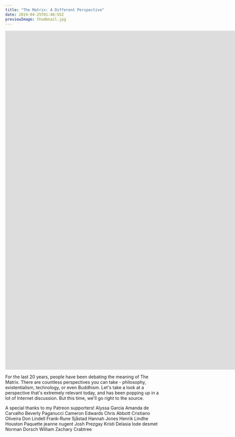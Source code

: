 ```yaml
---
title: "The Matrix: A Different Perspective"
date: 2019-04-25T01:48:55Z
previewImage: thumbnail.jpg
---
```


<iframe width="1920" height="1080" src="https://www.youtube.com/embed/ORHB9c8e7ok" frameborder="0" allow="accelerometer; autoplay; clipboard-write; encrypted-media; gyroscope; picture-in-picture" allowfullscreen></iframe>

For the last 20 years, people have been debating the meaning of The Matrix. There are countless perspectives you can take - philosophy, existentialism, technology, or even Buddhism. Let's take a look at a perspective that's extremely relevant today, and has been popping up in a lot of Internet discussion. But this time, we'll go right to the source.

A special thanks to my Patreon supporters!
Alyssa Garcia
Amanda de Carvalho
Beverly Paganucci
Cameron Edwards
Chris Abbott
Cristiano Oliveira
Don Lindell
Frank-Rune Sjåstad
Hannah Jones
Henrik Lindhe
Houston Paquette
jeanne nugent
Josh Prezgay
Kristi Delasia
lode desmet
Norman Dorsch
William
Zachary Crabtree